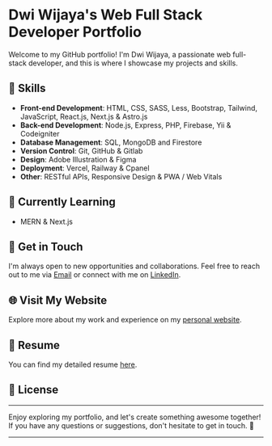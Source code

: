 # Dwi Wijaya's Web Full Stack Developer Portfolio

Welcome to my GitHub portfolio! I'm Dwi Wijaya, a passionate web full-stack developer, and this is where I showcase my projects and skills.

## 🚀 Skills

- **Front-end Development**: HTML, CSS, SASS, Less, Bootstrap, Tailwind, JavaScript, React.js, Next.js & Astro.js
- **Back-end Development**: Node.js, Express, PHP, Firebase, Yii & Codeigniter
- **Database Management**: SQL, MongoDB and Firestore
- **Version Control**: Git, GitHub & Gitlab
- **Design**: Adobe Illustration & Figma
- **Deployment**: Vercel, Railway & Cpanel
- **Other**: RESTful APIs, Responsive Design & PWA / Web Vitals

## 📖 Currently Learning

- MERN & Next.js

## 💬 Get in Touch

I'm always open to new opportunities and collaborations. Feel free to reach out to me via [Email](mailto:work.dwiwijaya@gmail.com) or connect with me on [LinkedIn](https://www.linkedin.com/in/dwi-wijaya//).

## 🌐 Visit My Website

Explore more about my work and experience on my [personal website](https://dwiwijaya.vercel.app/).

## 📄 Resume

You can find my detailed resume [here](#).
## 📝 License

---

Enjoy exploring my portfolio, and let's create something awesome together! If you have any questions or suggestions, don't hesitate to get in touch. 🚀

---

